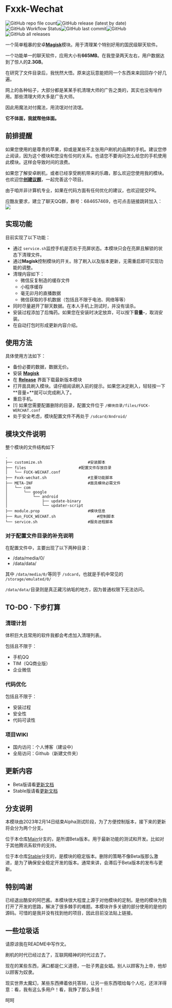 # Fxxk-Wechat

![GitHub repo file count](https://img.shields.io/github/directory-file-count/yblpoi/Fxxk-Wechat)![GitHub release (latest by date)](https://img.shields.io/github/v/release/yblpoi/Fxxk-Wechat)![GitHub Workflow Status](https://img.shields.io/github/actions/workflow/status/yblpoi/Fxxk-Wechat/bulid.yml)![GitHub last commit](https://img.shields.io/github/last-commit/yblpoi/Fxxk-Wechat)![GitHub](https://img.shields.io/github/license/yblpoi/Fxxk-Wechat)![GitHub all releases](https://img.shields.io/github/downloads/yblpoi/Fxxk-Wechat/total)

一个简单粗暴的安卓[**Magisk**](https://github.com/topjohnwu/Magisk)模块。用于清理某个特别好用的国民级聊天软件。

一个功能单一的聊天软件，应用大小有**665MB**。在我登录两天左右，用户数据达到了惊人的**2.3GB**。

在研究了文件目录后，我恍然大悟。原来这玩意能把同一个东西来来回回存个好几遍。

网上的各种帖子，大部分都是某某手机清理大师的广告之类的，其实也没有啥作用。那些清理大师大多是广告大师。

因此用魔法对付魔法，用流氓对付流氓。

**它不体面，我就帮他体面。**

## 前排提醒

如果您使用的是尊贵的苹果，抑或是某些不主张用户刷机的品牌的手机。建议您停止阅读，因为这个模块和您没有任何的关系。也请您不要询问怎么给您的手机使用此模块。这样会导致时间的浪费。

如果您了解安卓刷机，或者已经享受刷机带来的乐趣，那么欢迎您使用我的模块。也欢迎您[**创建议题**](https://github.com/yblpoi/Fxxk-Wechat/issues)，一起完善这个项目。

由于咱并非计算机专业，如果在代码方面有任何优化的建议，也欢迎提交PR。

应酷友要求，建立了聊天QQ群，群号：684657469，也可点击链接跳转加入：[![](https://pub.idqqimg.com/wpa/images/group.png)](https://qm.qq.com/cgi-bin/qm/qr?k=MRuXRY_eUr8W4EEpcjk23APBOLJNu-El&jump_from=webapi&authKey=6yWsmS5Ko4XlJ0q/E3YpaGdmFSI2JGv5qnnfAAazUtDd5hoW8bOAUdi8swg7KLET )



## 实现功能

目前实现了以下功能：

- 通过 `service.sh`监控手机是否处于亮屏状态。本模块只会在亮屏且解锁的状态下清理文件。
- 通过**Magisk**控制模块的开关。除了刷入以及版本更新，无需重启即可实现功能的调整。
- 清理内容如下：
  - 微信反复制造的缓存文件
  - 小程序缓存
  - 毫无卯月的直播数据
  - 微信获取的手机数据（包括且不限于电池、网络等等）
- 同时尽量避开了聊天数据。在本人手机上测试时，并没有误杀。
- 安装过程添加了后悔药。如果您在安装时决定放弃，可以按下**音量-**，取消安装。
- 在自动打包时形成更新内容介绍。

## 使用方法

具体使用方法如下：

- 备份必要的数据，数据无价。
- 安装 [**Magisk**](https://github.com/topjohnwu/Magisk)
- 在 [**Release**](https://github.com/yblpoi/Fxxk-Wechat/releases) 界面下载最新版本模块
- 打开面具刷入模块。请仔细阅读刷入前的提示。如果您决定刷入，轻轻按一下**音量+**就可以完成刷入了。
- 重启手机。
- [!] 如果您需要配置删除的目录，配置文件位于 `/模块目录/files/FUCK-WERCHAT.conf`
- 处于安全考虑，模块配置文件不再处于 `/sdcard/Android/ `

## 模块文件说明

整个模块的文件结构如下

```
.
├── customize.sh 					#安装脚本
├── files						#配置文件存放目录
│   └── FUCK-WECHAT.conf
├── Fxxk-wechat.sh					#主要功能脚本
├── META-INF						#面具模块必需文件
│   └── com
│       └── google
│           └── android
│               ├── update-binary
│               └── updater-script
├── module.prop						#模块信息
├── Run_FUCK_WECHAT.sh					#控制脚本
└── service.sh						#服务进程脚本
```

### 对于配置文件目录的补充说明

在配置文件中，主要出现了以下两种目录：

- /data/media/0/
- /data/data/

其中 `/data/media/0/`等同于 `/sdcard`，也就是手机中常见的 `/storage/emulated/0/`

`/data/data/`目录则是真正藏污纳垢的地方，因为普通权限下无法访问。

## TO-DO · 下步打算

### 清理计划

体积巨大且常用的软件我都会考虑加入清理列表。

包括且不限于：

- 手机QQ
- TIM（QQ商业版）
- 企业微信

### 代码优化

包括且不限于：

- 安装过程
- 安全性
- 代码可读性

### 项目WIKI

- 国内访问：个人博客（建设中）
- 全局访问：Github（新建文件夹）

## 更新内容

- Beta版请看[更新文档](https://github.com/yblpoi/Fxxk-Wechat/blob/main/UPDATE.md)
- Stable版请看[更新文档](https://github.com/yblpoi/Fxxk-Wechat/blob/stable/UPDATE.md)

## 分支说明

本模块由2023年2月14日结束Alpha测试阶段，为了方便控制版本，接下来的更新将会分为两个分支。

位于本仓库[Main](https://github.com/yblpoi/Fxxk-Wechat/tree/main)分支的，是所谓Beta版本。用于最新功能的测试和开发。比如对于其他腾讯系软件的支持。

位于本仓库[Stable](https://github.com/yblpoi/Fxxk-Wechat/tree/stable)分支的，是模块的稳定版本。删除的策略不像Beta版那么激进，是为了确保安全稳定开发的版本。通常来讲，会滞后于Beta版本的发布与更新。

## 特别鸣谢

已经退出酷安的阿巴酱。本模块很大程度上源于对他模块的定制。是他的模块为我打开了开发的思路，解决了很多棘手的难题。本模块许多关键的部分使用的是他的源码。可惜的是我并没有找到他的项目，因此目前没法贴上链接。

## 一些垃圾话

请原谅我在README中写作文。

刷机的时代已经过去了，互联网精神的时代过去了。

现在的某些东西，满口都是仁义道德，一肚子男盗女娼。别人以顾客为上帝，他却以顾客为奴隶。

现实世界太魔幻，某些东西捧着依托答辩，让另一些东西喂给每个人吃，还洋洋得意：看，我有这么多用户！看，我挣了那么多钱！

呵呵
